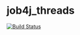 # job4j_threads

[![Build Status](https://travis-ci.com/elvolt/job4j_threads.svg?branch=master)](https://travis-ci.com/elvolt/job4j_threads)